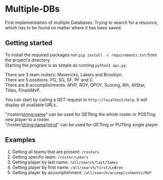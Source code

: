 # Multiple-DBs

First implementiation of multiple Databases. Trying to search for a resource, which has to be found no matter where it has been saved.

## Getting started
To install the required packages run `pip install -r requirements.txt` from the project's directory.</br>
Starting the program is as simple as running `python3 api.py`.</br>


There are 3 team rosters: Mavericks, Lakers and Brooklyn.</br>
There are 5 positions: PG, SG, SF, PF and C. </br>
There are 8 accomplishments: MVP, ROY, DPOY, Scoring, 6th, AllStar, Titles, FinalsMvP.</br>

You can start by calling a GET request to `http://localhost/help`. It will display all available URLs.</br>

"/roster/<string:name>" can be used for GETting the whole roster or POSTing new player to a roster. <br>
"/roster/<string:name>/<int:id>" can be used for GETting or PUTting single player </br>

## Examples
1. Getting all teams that are present: `/rosters`
2. Getting specific team: `/roster/Lakers`
3. Getting player by last name: `/all/search/last/James`
4. Getting player by first name: `/all/search/first/LeBron`
5. Getting player by accomplishment: `/all/search/accomplishments/MVP`

